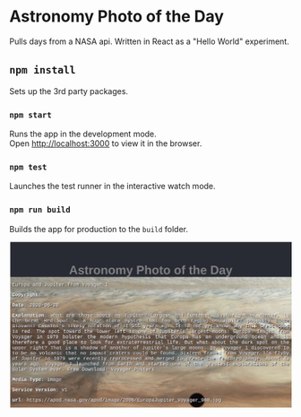# Astronomy Photo of the Day

Pulls days from a NASA api.
Written in React as a "Hello World" experiment.

## `npm install`

Sets up the 3rd party packages.

### `npm start`

Runs the app in the development mode.<br />
Open [http://localhost:3000](http://localhost:3000) to view it in the browser.

### `npm test`

Launches the test runner in the interactive watch mode.

### `npm run build`

Builds the app for production to the `build` folder.

![Apod](https://github.com/lasellers/apod/blob/master/apod.jpg)